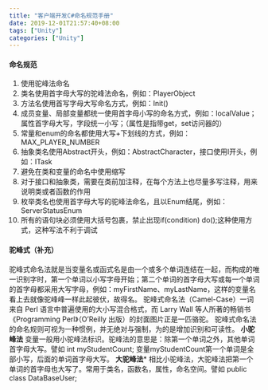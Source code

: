 ```yaml
---
title: "客户端开发C#命名规范手册"
date: 2019-12-01T21:57:40+08:00
tags: ["Unity"]
categories: ["Unity"]
---
```


<!--more-->

#### 命名规范
1.	使用驼峰法命名
2.	类名使用首字母大写的驼峰法命名，例如：PlayerObject
3.	方法名使用首写字母大写命名方式，例如：Init()
4.	成员变量、局部变量都统一使用首字母小写的命名方式，例如：localValue；属性首字母大写，字段统一小写；（属性是指带get，set访问器的）
5.	常量和enum的命名都使用大写+下划线的方式，例如：MAX_PLAYER_NUMBER
6.	抽象类名使用Abstract开头，例如：AbstractCharacter，接口使用I开头，例如：ITask
7.	避免在类和变量的命名中使用缩写
8.	对于接口和抽象类，需要在类前加注释，在每个方法上也尽量多写注释，用来说明类或者函数的作用
9.	枚举类名也使用首字母大写的驼峰法命名，且以Enum结尾，例如：ServerStatusEnum
10.	所有的语句块必须使用大括号包裹，禁止出现if(condition) do();这种使用方式，这种写法不利于调试


####  驼峰式（补充）
驼峰式命名法就是当变量名或函式名是由一个或多个单词连结在一起，而构成的唯一识别字时，第一个单词以小写字母开始；第二个单词的首字母大写或每一个单词的首字母都采用大写字母，例如：myFirstName、myLastName，这样的变量名看上去就像驼峰峰一样此起彼伏，故得名。 
驼峰式命名法（Camel-Case）一词来自 Perl 语言中普遍使用的大小写混合格式，而 Larry Wall 等人所著的畅销书《Programming Perl》（O’Reilly 出版）的封面图片正是一匹骆驼。 
驼峰式命名法的命名规则可视为一种惯例，并无绝对与强制，为的是增加识别和可读性。 
**小驼峰法**
变量一般用小驼峰法标识。驼峰法的意思是：除第一个单词之外，其他单词首字母大写。譬如 
int myStudentCount; 
变量myStudentCount第一个单词是全部小写，后面的单词首字母大写。 
**大驼峰法***
相比小驼峰法，大驼峰法把第一个单词的首字母也大写了。常用于类名，函数名，属性，命名空间。譬如 
public class DataBaseUser; 

